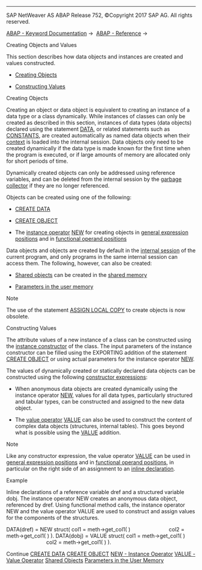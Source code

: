   

* * *

SAP NetWeaver AS ABAP Release 752, ©Copyright 2017 SAP AG. All rights reserved.

[ABAP - Keyword Documentation](javascript:call_link\('abenabap.htm'\)) →  [ABAP - Reference](javascript:call_link\('abenabap_reference.htm'\)) → 

Creating Objects and Values

This section describes how data objects and instances are created and values constructed.

-   [Creating Objects](#@@ITOC@@ABENCREATE_OBJECTS_1)

-   [Constructing Values](#@@ITOC@@ABENCREATE_OBJECTS_2)

Creating Objects

Creating an object or data object is equivalent to creating an instance of a data type or a class dynamically. While instances of classes can only be created as described in this section, instances of data types (data objects) declared using the statement [DATA](javascript:call_link\('abapdata.htm'\)), or related statements such as [CONSTANTS](javascript:call_link\('abapconstants.htm'\)), are created automatically as named data objects when their [context](javascript:call_link\('abencontext_2_glosry.htm'\) "Glossary Entry") is loaded into the internal session. Data objects only need to be created dynamically if the data type is made known for the first time when the program is executed, or if large amounts of memory are allocated only for short periods of time.

Dynamically created objects can only be addressed using reference variables, and can be deleted from the internal session by the [garbage collector](javascript:call_link\('abengarbage_collector_glosry.htm'\) "Glossary Entry") if they are no longer referenced.

Objects can be created using one of the following:

-   [CREATE DATA](javascript:call_link\('abapcreate_data.htm'\))

-   [CREATE OBJECT](javascript:call_link\('abapcreate_object.htm'\))

-   The [instance operator](javascript:call_link\('abeninstance_operator_glosry.htm'\) "Glossary Entry") [NEW](javascript:call_link\('abenconstructor_expression_new.htm'\)) for creating objects in [general expression positions](javascript:call_link\('abengeneral_expr_position_glosry.htm'\) "Glossary Entry") and in [functional operand positions](javascript:call_link\('abenfunctional_position_glosry.htm'\) "Glossary Entry")

Data objects and objects are created by default in the [internal session](javascript:call_link\('abeninternal_session_glosry.htm'\) "Glossary Entry") of the current program, and only programs in the same internal session can access them. The following, however, can also be created:

-   [Shared objects](javascript:call_link\('abenabap_shared_objects.htm'\)) can be created in the [shared memory](javascript:call_link\('abenshared_memory_glosry.htm'\) "Glossary Entry")

-   [Parameters in the user memory](javascript:call_link\('abenmemory.htm'\))

Note

The use of the statement [ASSIGN LOCAL COPY](javascript:call_link\('abapassign_local_copy.htm'\)) to create objects is now obsolete.

Constructing Values

The attribute values of a new instance of a class can be constructed using the [instance constructor](javascript:call_link\('abeninstance_constructor_glosry.htm'\) "Glossary Entry") of the class. The input parameters of the instance constructor can be filled using the EXPORTING addition of the statement [CREATE OBJECT](javascript:call_link\('abapcreate_object.htm'\)) or using actual parameters for the instance operator [NEW](javascript:call_link\('abenconstructor_expression_new.htm'\)).

The values of dynamically created or statically declared data objects can be constructed using the following [constructor expressions](javascript:call_link\('abenconstructor_expression_glosry.htm'\) "Glossary Entry"):

-   When anonymous data objects are created dynamically using the instance operator [NEW](javascript:call_link\('abenconstructor_expression_new.htm'\)), values for all data types, particularly structured and tabular types, can be constructed and assigned to the new data object.

-   The [value operator](javascript:call_link\('abenvalue_operator_glosry.htm'\) "Glossary Entry") [VALUE](javascript:call_link\('abenconstructor_expression_value.htm'\)) can also be used to construct the content of complex data objects (structures, internal tables). This goes beyond what is possible using the [VALUE](javascript:call_link\('abapdata_options.htm'\)) addition.

Note

Like any constructor expression, the value operator [VALUE](javascript:call_link\('abenconstructor_expression_value.htm'\)) can be used in [general expression positions](javascript:call_link\('abengeneral_expr_position_glosry.htm'\) "Glossary Entry") and in [functional operand positions](javascript:call_link\('abenfunctional_position_glosry.htm'\) "Glossary Entry"), in particular on the right side of an assignment to an [inline declaration](javascript:call_link\('abendata_inline.htm'\)).

Example

Inline declarations of a reference variable dref and a structured variable dobj. The instance operator NEW creates an anonymous data object, referenced by dref. Using functional method calls, the instance operator NEW and the value operator VALUE are used to construct and assign values for the components of the structures.

DATA(dref) = NEW struct( col1 = meth->get\_col1( )
                         col2 = meth->get\_col1( ) ).
DATA(dobj) = VALUE struct( col1 = meth->get\_col1( )
                           col2 = meth->get\_col1( ) ).

Continue
[CREATE DATA](javascript:call_link\('abapcreate_data.htm'\))
[CREATE OBJECT](javascript:call_link\('abapcreate_object.htm'\))
[NEW - Instance Operator](javascript:call_link\('abenconstructor_expression_new.htm'\))
[VALUE - Value Operator](javascript:call_link\('abenconstructor_expression_value.htm'\))
[Shared Objects](javascript:call_link\('abenabap_shared_objects.htm'\))
[Parameters in the User Memory](javascript:call_link\('abenmemory.htm'\))